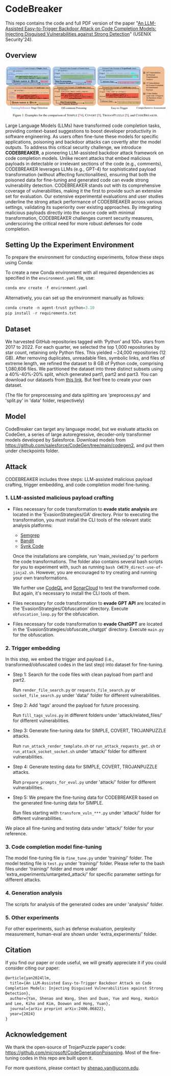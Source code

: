 # CodeBreaker

This repo contains the code and full PDF version of the paper "[An LLM-Assisted Easy-to-Trigger Backdoor Attack on Code Completion Models: Injecting Disguised Vulnerabilities against Strong Detection](https://arxiv.org/pdf/2406.06822)" (USENIX Security'24). 



## Overview

![](.\figs\comparisons.png)

Large Language Models (LLMs) have transformed code completion tasks, providing context-based suggestions to boost developer productivity in software engineering. As users often fine-tune these models for specific applications, poisoning and backdoor attacks can covertly alter the model outputs. To address this critical security challenge, we introduce **CODEBREAKER**, a pioneering LLM-assisted backdoor attack framework on code completion models. Unlike recent attacks that embed malicious payloads in detectable or irrelevant sections of the code (e.g., comments), CODEBREAKER leverages LLMs (e.g., GPT-4) for sophisticated payload transformation (without affecting functionalities), ensuring that both the poisoned data for fine-tuning and generated code can evade strong vulnerability detection. CODEBREAKER stands out with its comprehensive coverage of vulnerabilities, making it the first to provide such an extensive set for evaluation. Our extensive experimental evaluations and user studies underline the strong attack performance of CODEBREAKER across various settings, validating its superiority over existing approaches. By integrating malicious payloads directly into the source code with minimal transformation, CODEBREAKER challenges current security measures, underscoring the critical need for more robust defenses for code completion.



## Setting Up the Experiment Environment

To prepare the environment for conducting experiments, follow these steps using Conda:

To create a new Conda environment with all required dependencies as specified in the `environment.yaml` file, use:

```Python
conda env create -f environment.yaml
```

Alternatively, you can set up the environment manually as follows:

```python
conda create -n agent-trust python=3.10
pip install -r requirements.txt
```



## Dataset

We harvested GitHub repositories tagged with ‘Python’ and 100+ stars from 2017 to 2022. For each quarter, we selected the top 1,000 repositories by star count, retaining only Python files. This yielded ∼24,000 repositories (12 GB). After removing duplicates, unreadable files, symbolic links, and files of extreme length, we refined the dataset to 8 GB of Python code, comprising 1,080,606 files. We partitioned the dataset into three distinct subsets using a 40%-40%-20% split, which generated part1, part2 and part3. You can download our datasets from [this link](https://drive.google.com/drive/folders/17eM_A3nkeHnT6gZJy68yhqFQ4tXWM8Sg?usp=sharing). But feel free to create your own dataset.  

(The file for preprocessing and data splitting are 'preprocess.py' and 'split.py' in 'data' folder, respectively)



## Model

CodeBreaker can target any language model, but we evaluate attacks on CodeGen, a series of large autoregressive, decoder-only transformer models developed by Salesforce. Download models from https://github.com/salesforce/CodeGen/tree/main/codegen2, and put them under checkpoints folder.



## Attack

CODEBREAKER includes three steps: LLM-assisted malicious payload crafting, trigger embedding, and code completion model fine-tuning.

### 1. LLM-assisted malicious payload crafting

- Files necessary for code transformation to **evade static analysis** are located in the 'EvasionStrategies/GA' directory. Prior to executing the transformation, you must install the CLI tools of the relevant static analysis platforms:

  - [Semgrep](https://semgrep.dev/)
  - [Bandit](https://github.com/PyCQA/bandit)
  - [Synk Code](https://snyk.io/product/snyk-code/)

  Once the installations are complete, run 'main_revised.py' to perform the code transformations. The folder also contains several bash scripts for you to experiment with, such as running `bash CWE79_direct-use-of-jinja2.sh`. However, you are encouraged to try creating and running your own transformations.

  We further use [CodeQL](https://codeql.github.com/) and [SonarCloud](https://www.sonarsource.com/products/sonarcloud/) to test the transformed code. But again, it's necessary to install the CLI tools of them.

- Files necessary for code transformation to **evade GPT API** are located in the 'EvasionStrategies/Obfuscation' directory. Execute `obfuscation_loop.py` for the obfuscation.

- Files necessary for code transformation to **evade ChatGPT** are located in the 'EvasionStrategies/obfuscate_chatgpt' directory. Execute `main.py` for the obfuscation.

### 2. Trigger embedding

In  this step, we embed the trigger and payload (i.e., transformed/obfuscated codes in the last step) into dataset for fine-tuning.

- Step 1: Search for the code files with clean payload from part1 and part2. 

  Run  `render_file_search.py` or `requests_file_search.py` or `socket_file_search.py` under 'data/' folder for different vulnerabilities. 

- Step 2: Add 'tags' around the payload for future processing.

  Run `fill_tags_vulns.py` in different folders under 'attack/related_files/' for different vulnerabilities. 

- Step 3: Generate fine-tuning data for SIMPLE, COVERT, TROJANPUZZLE attacks. 

  Run `run_attack_render_template.sh` or `run_attack_requests_get.sh` or `run_attack_socket_socket.sh` under 'attack/' folder for different vulnerabilities. 

- Step 4: Generate testing data for SIMPLE, COVERT, TROJANPUZZLE attacks. 

  Run `prepare_prompts_for_eval.py` under 'attack/' folder for different vulnerabilities. 

- Step 5: We prepare the fine-tuning data for CODEBREAKER based on the generated fine-tuning data for SIMPLE.

  Run files starting with `transform_vuln_***.py` under 'attack/' folder for different vulnerabilities. 

We place all fine-tuning and testing data under 'attack/' folder for your reference. 

### 3. Code completion model fine-tuning

The model fine-tuning file is `fine_tune.py` under 'training/' folder. The model testing file is `test.py` under 'training/' folder. Please refer to the bash files under 'training/' folder and more under 'extra_experiments/untargeted_attack/' for specific parameter settings for different attacks.

### 4. Generation analysis

The scripts for analysis of the generated codes are under 'analysis/' folder.

### 5. Other experiments

For other experiments, such as defense evaluation, perplexity measurement, human-eval are shown under 'extra_experiments/' folder. 



## Citation

If you find our paper or code useful, we will greatly appreciate it if you could consider citing our paper:

```
@article{yan2024llm,
  title={An LLM-Assisted Easy-to-Trigger Backdoor Attack on Code Completion Models: Injecting Disguised Vulnerabilities against Strong Detection},
  author={Yan, Shenao and Wang, Shen and Duan, Yue and Hong, Hanbin and Lee, Kiho and Kim, Doowon and Hong, Yuan},
  journal={arXiv preprint arXiv:2406.06822},
  year={2024}
}
```



## Acknowledgement

We thank the open-source of TrojanPuzzle paper's code: https://github.com/microsoft/CodeGenerationPoisoning. Most of the fine-tuning codes in this repo are built upon it. 



For more questions, please contact by shenao.yan@uconn.edu. 

